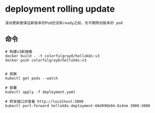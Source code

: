 # deployment rolling update

    滚动更新是保证新版本的Pod还没有ready之前，先不删除旧版本的 pod

## 命令

    # 构建v3新镜像
    docker build . -t colorfulgray0/hellok8s:v3
    docker push colorfulgray0/hellok8s:v3


    # 观察
    kubectl get pods --watch

    # 部署
    kubectl apply -f deployment.yaml

    # 转发端口并查看 http://localhost:3000
    kubectl port-forward hellok8s-deployment-68d996b94-8z4nm 3000:3000
